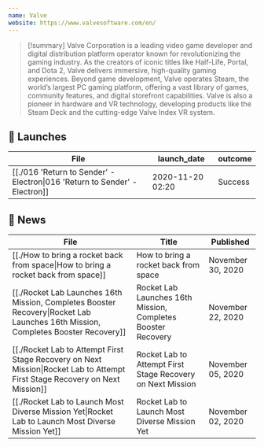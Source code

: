 ```yaml
---
name: Valve
website: https://www.valvesoftware.com/en/
---
```



>[!summary]
Valve Corporation is a leading video game developer and digital distribution platform operator known for revolutionizing the gaming industry. As the creators of iconic titles like Half-Life, Portal, and Dota 2, Valve delivers immersive, high-quality gaming experiences. Beyond game development, Valve operates Steam, the world’s largest PC gaming platform, offering a vast library of games, community features, and digital storefront capabilities. Valve is also a pioneer in hardware and VR technology, developing products like the Steam Deck and the cutting-edge Valve Index VR system.


## 🚀 Launches

| File                                                                                        | launch_date      | outcome |
| ------------------------------------------------------------------------------------------- | ---------------- | ------- |
| [[./016 'Return to Sender' - Electron\|016 'Return to Sender' - Electron]] | 2020-11-20 02:20 | Success |

## 📰 News
| File                                                                                                                                   | Title                                                        | Published         |
| -------------------------------------------------------------------------------------------------------------------------------------- | ------------------------------------------------------------ | ----------------- |
| [[./How to bring a rocket back from space\|How to bring a rocket back from space]]                                               | How to bring a rocket back from space                        | November 30, 2020 |
| [[./Rocket Lab Launches 16th Mission, Completes Booster Recovery\|Rocket Lab Launches 16th Mission, Completes Booster Recovery]] | Rocket Lab Launches 16th Mission, Completes Booster Recovery | November 22, 2020 |
| [[./Rocket Lab to Attempt First Stage Recovery on Next Mission\|Rocket Lab to Attempt First Stage Recovery on Next Mission]]     | Rocket Lab to Attempt First Stage Recovery on Next Mission   | November 05, 2020 |
| [[./Rocket Lab to Launch Most Diverse Mission Yet\|Rocket Lab to Launch Most Diverse Mission Yet]]                               | Rocket Lab to Launch Most Diverse Mission Yet                | November 02, 2020 |

